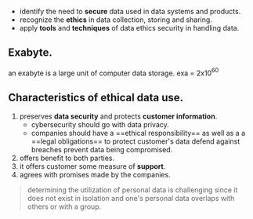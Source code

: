 
- identify the need to **secure** data used in data systems and products.
- recognize the **ethics** in data collection, storing and sharing.
- apply **tools** and **techniques** of data ethics security in handling data.

## Exabyte.

an exabyte is a large unit of computer data storage.
exa  = 2x10$^6$$^0$

## Characteristics of ethical data use.

1. preserves **data security** and protects **customer information**.
	- cybersecurity should go with data privacy.
	- companies should have a ==ethical responsibility== as well as a a ==legal obligations== to 
			protect customer's data
			defend against breaches
			prevent data being compromised.
2. offers benefit to both parties.
3. it offers customer some measure of **support**.
4. agrees with promises made by the companies.

>determining the utilization of personal data is challenging since it does not exist in isolation and one's personal data overlaps with others or with a group.












